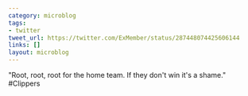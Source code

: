 ```yaml
---
category: microblog
tags:
- twitter
tweet_url: https://twitter.com/ExMember/status/287448074425606144
links: []
layout: microblog
---
```

"Root, root, root for the home team. If they don't win it's a shame." #Clippers
